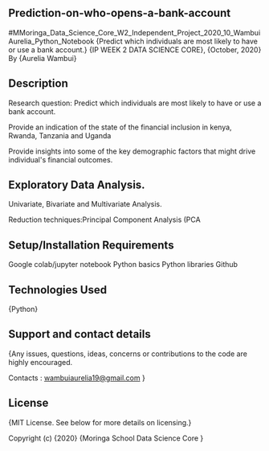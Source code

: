 
## Prediction-on-who-opens-a-bank-account
#MMoringa_Data_Science_Core_W2_Independent_Project_2020_10_Wambui Aurelia_Python_Notebook
{Predict which individuals are most likely to have or use a bank account.}
{IP WEEK 2 DATA SCIENCE CORE}, {October, 2020}
By {Aurelia Wambui}
## Description
Research question: Predict which individuals are most likely to have or use a bank account.

Provide an indication of the state of the financial inclusion in kenya, Rwanda, Tanzania and Uganda

Provide insights into some of the key demographic factors that might drive individual's financial outcomes.

## Exploratory Data Analysis.

Univariate, Bivariate and Multivariate Analysis.

Reduction techniques:Principal Component Analysis (PCA

## Setup/Installation Requirements
Google colab/jupyter notebook
Python basics
Python libraries
Github

## Technologies Used
{Python}

## Support and contact details
{Any issues, questions, ideas, concerns or contributions to the code are highly encouraged.

Contacts : wambuiaurelia19@gmail.com }

## License
{MIT License. See below for more details on licensing.}

Copyright (c) {2020} {Moringa School Data Science Core }


































